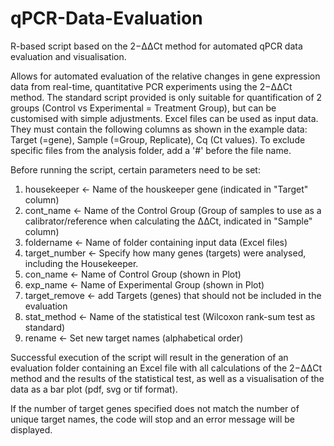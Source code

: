 # qPCR-Data-Evaluation
R-based script based on the 2−ΔΔCt method for automated qPCR data evaluation and visualisation.


Allows for automated evaluation of the relative changes in gene expression data from real-time, quantitative PCR experiments using the 2−ΔΔCt method. 
The standard script provided is only suitable for quantification of 2 groups (Control vs Experimental = Treatment Group), but can be customised with simple adjustments.
Excel files can be used as input data. They must contain the following columns as shown in the example data: Target (=gene), Sample (=Group, Replicate), Cq (Ct values). 
To exclude specific files from the analysis folder, add a '#' before the file name.


Before running the script, certain parameters need to be set:

1) housekeeper <- Name of the houskeeper gene (indicated in "Target" column)
2) cont_name <- Name of the Control Group (Group of samples to use as a calibrator/reference when calculating the ∆∆Ct, indicated in "Sample" column)
3) foldername <- Name of folder containing input data (Excel files)
4) target_number <- Specify how many genes (targets) were analysed, including the Housekeeper.
5) con_name <- Name of Control Group (shown in Plot)
6) exp_name <- Name of Experimental Group (shown in Plot)
7) target_remove <- add Targets (genes) that should not be included in the evaluation
8) stat_method <- Name of the statistical test (Wilcoxon rank-sum test as standard)
9) rename <- Set new target names (alphabetical order)

Successful execution of the script will result in the generation of an evaluation folder containing an Excel file with all calculations of the 2−ΔΔCt method and the results of the statistical test, 
as well as a visualisation of the data as a bar plot (pdf, svg or tif format).

If the number of target genes specified does not match the number of unique target names, the code will stop and an error message will be displayed.

